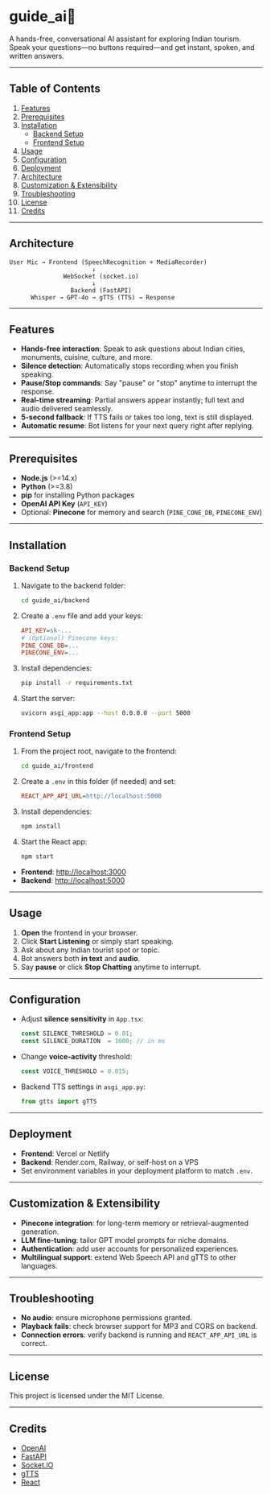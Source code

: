 # guide_ai🤖

A hands-free, conversational AI assistant for exploring Indian tourism. Speak your questions—no buttons required—and get instant, spoken, and written answers.

---

## Table of Contents
1. [Features](#features)
2. [Prerequisites](#prerequisites)
3. [Installation](#installation)
   - [Backend Setup](#backend-setup)
   - [Frontend Setup](#frontend-setup)
4. [Usage](#usage)
5. [Configuration](#configuration)
6. [Deployment](#deployment)
7. [Architecture](#architecture)
8. [Customization & Extensibility](#customization--extensibility)
9. [Troubleshooting](#troubleshooting)
10. [License](#license)
11. [Credits](#credits)

---
## Architecture

```
User Mic → Frontend (SpeechRecognition + MediaRecorder)
                       ↓
               WebSocket (socket.io)
                       ↓
                 Backend (FastAPI)
      Whisper → GPT-4o → gTTS (TTS) → Response
```

---

## Features
- **Hands-free interaction**: Speak to ask questions about Indian cities, monuments, cuisine, culture, and more.
- **Silence detection**: Automatically stops recording when you finish speaking.
- **Pause/Stop commands**: Say "pause" or "stop" anytime to interrupt the response.
- **Real-time streaming**: Partial answers appear instantly; full text and audio delivered seamlessly.
- **5-second fallback**: If TTS fails or takes too long, text is still displayed.
- **Automatic resume**: Bot listens for your next query right after replying.

---

## Prerequisites
- **Node.js** (>=14.x)
- **Python** (>=3.8)
- **pip** for installing Python packages
- **OpenAI API Key** (`API_KEY`)
- Optional: **Pinecone** for memory and search (`PINE_CONE_DB`, `PINECONE_ENV`)

---

## Installation

### Backend Setup

1. Navigate to the backend folder:
   ```sh
   cd guide_ai/backend
   
2. Create a `.env` file and add your keys:

   ```ini
   API_KEY=sk-...
   # (Optional) Pinecone keys:
   PINE_CONE_DB=...
   PINECONE_ENV=...
   ```
3. Install dependencies:

   ```sh
   pip install -r requirements.txt
   ```
4. Start the server:

   ```sh
   uvicorn asgi_app:app --host 0.0.0.0 --port 5000
   ```

### Frontend Setup

1. From the project root, navigate to the frontend:

   ```sh
   cd guide_ai/frontend
   ```
2. Create a `.env` in this folder (if needed) and set:

   ```ini
   REACT_APP_API_URL=http://localhost:5000
   ```
3. Install dependencies:

   ```sh
   npm install
   ```
4. Start the React app:

   ```sh
   npm start
   ```

* **Frontend**: [http://localhost:3000](http://localhost:3000)
* **Backend**:  [http://localhost:5000](http://localhost:5000)

---

## Usage

1. **Open** the frontend in your browser.
2. Click **Start Listening** or simply start speaking.
3. Ask about any Indian tourist spot or topic.
4. Bot answers both **in text** and **audio**.
5. Say **pause** or click **Stop Chatting** anytime to interrupt.

---

## Configuration

* Adjust **silence sensitivity** in `App.tsx`:

  ```ts
  const SILENCE_THRESHOLD = 0.01;
  const SILENCE_DURATION  = 1000; // in ms
  ```
* Change **voice-activity** threshold:

  ```ts
  const VOICE_THRESHOLD = 0.015;
  ```
* Backend TTS settings in `asgi_app.py`:

  ```python
  from gtts import gTTS
  ```

---

## Deployment

* **Frontend**: Vercel or Netlify
* **Backend**: Render.com, Railway, or self-host on a VPS
* Set environment variables in your deployment platform to match `.env`.

---

## Customization & Extensibility

* **Pinecone integration**: for long-term memory or retrieval-augmented generation.
* **LLM fine-tuning**: tailor GPT model prompts for niche domains.
* **Authentication**: add user accounts for personalized experiences.
* **Multilingual support**: extend Web Speech API and gTTS to other languages.

---

## Troubleshooting

* **No audio**: ensure microphone permissions granted.
* **Playback fails**: check browser support for MP3 and CORS on backend.
* **Connection errors**: verify backend is running and `REACT_APP_API_URL` is correct.

---

## License

This project is licensed under the MIT License.

---

## Credits

* [OpenAI](https://openai.com)
* [FastAPI](https://fastapi.tiangolo.com)
* [Socket.IO](https://socket.io)
* [gTTS](https://pypi.org/project/gTTS)
* [React](https://react.dev)

```
```
